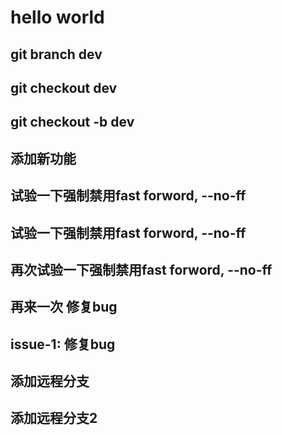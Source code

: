 # hello world

## git branch dev
## git checkout dev

## git checkout -b dev
## 添加新功能
## 试验一下强制禁用fast forword, --no-ff
## 试验一下强制禁用fast forword, --no-ff
## 再次试验一下强制禁用fast forword, --no-ff
## 再来一次 修复bug
## issue-1: 修复bug
## 添加远程分支
## 添加远程分支2